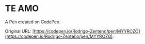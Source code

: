 # TE AMO

A Pen created on CodePen.

Original URL: [https://codepen.io/Rodrigo-Zenteno/pen/MYYROZO](https://codepen.io/Rodrigo-Zenteno/pen/MYYROZO).

